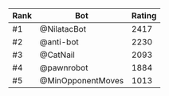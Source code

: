 Rank|Bot|Rating
---|---|---
#1|@NilatacBot|2417
#2|@anti-bot|2230
#3|@CatNail|2093
#4|@pawnrobot|1884
#5|@MinOpponentMoves|1013
